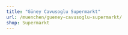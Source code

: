 ```yaml
---
title: "Güney Cavusoglu Supermarkt"
url: /muenchen/gueney-cavusoglu-supermarkt/
shop: Supermarkt
---
```

